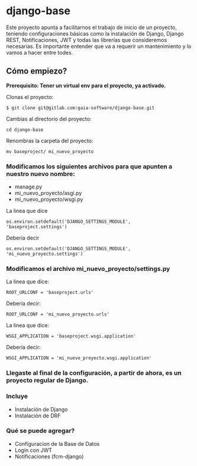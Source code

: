 # django-base
Este proyecto apunta a facilitarnos el trabajo de inicio de un proyecto, teniendo configuraciones básicas como la instalación de Django, Django REST, Notificaciones, JWT y todas las librerías que consideremos necesarias.
Es importante entender que va a requerir un mantenimiento y lo vamos a hacer entre todes.

## Cómo empiezo?
**Prerequisito: Tener un virtual env para el proyecto, ya activado.**

Clonas el proyecto:
``` 
$ git clone git@gitlab.com:gaia-software/django-base.git 
``` 
Cambias al directorio del proyecto:
```
cd django-base
```
Renombras la carpeta del proyecto:
```
mv baseproject/ mi_nuevo_proyecto
```

### Modificamos los siguientes archivos para que apunten a nuestro nuevo nombre:
- manage.py 
- mi_nuevo_proyecto/asgi.py 
- mi_nuevo_proyecto/wsgi.py 

La linea que dice
```
os.environ.setdefault('DJANGO_SETTINGS_MODULE', 'baseproject.settings')
```

Debería decir
```
os.environ.setdefault('DJANGO_SETTINGS_MODULE', 'mi_nuevo_proyecto.settings')
```

### Modificamos el archivo mi_nuevo_proyecto/settings.py
La linea que dice:
```
ROOT_URLCONF = 'baseproject.urls'
```

Debería decir:
```
ROOT_URLCONF = 'mi_nuevo_proyecto.urls'
```
La linea que dice:
```
WSGI_APPLICATION = 'baseproject.wsgi.application'
```

Debería decir:
```
WSGI_APPLICATION = 'mi_nuevo_proyecto.wsgi.application'
```
### Llegaste al final de la configuración, a partir de ahora, es un proyecto regular de Django.



### Incluye
- Instalación de Django
- Instalación de DRF

### Qué se puede agregar?
- Configuracion de la Base de Datos
- Login con JWT
- Notificaciones (fcm-django)


